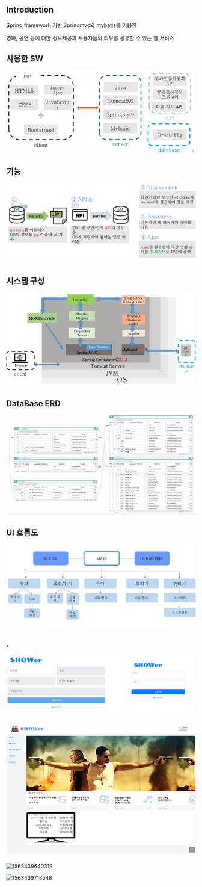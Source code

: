 ## Introduction

Spring framework 기반 Springmvc와 mybatis를 이용한

영화, 공연 등에 대한 정보제공과 사용자들의 리뷰를 공유할 수 있는 웹 서비스

## 사용한 SW

![1563439321646](img/1563439321646.png)

## 기능

![1563439382808](img/1563439382808.png)



## 시스템 구성

![1563439418904](img/1563439418904.png)

## DataBase ERD

![1563439467014](img/1563439467014.png)

## UI 흐름도

![1563439510223](img/1563439510223.png)



## .

![1563439590762](img/1563439590762.png)

![1563439607311](img/1563439607311.png)

![1563439640319](../../../../AppData/Roaming/Typora/typora-user-images/1563439640319.png)

![1563439718546](../../../../AppData/Roaming/Typora/typora-user-images/1563439718546.png)

